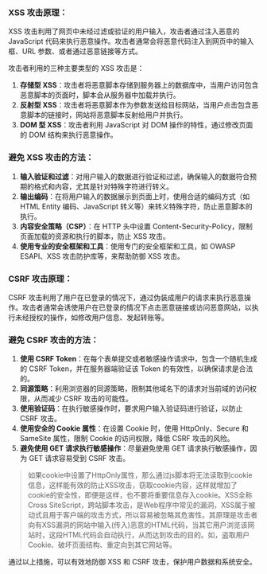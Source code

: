 ### XSS 攻击原理：

XSS 攻击利用了网页中未经过滤或验证的用户输入，攻击者通过注入恶意的 JavaScript 代码来执行恶意操作。攻击者通常会将恶意代码注入到网页中的输入框、URL 参数、或者通过恶意链接等方式。

攻击者利用的三种主要类型的 XSS 攻击是：

1. **存储型 XSS**：攻击者将恶意脚本存储到服务器上的数据库中，当用户访问包含恶意脚本的页面时，脚本会从服务器中加载并执行。
2. **反射型 XSS**：攻击者将恶意脚本作为参数发送给目标网站，当用户点击包含恶意脚本的链接时，网站将恶意脚本反射给用户并执行。
3. **DOM 型 XSS**：攻击者利用 JavaScript 对 DOM 操作的特性，通过修改页面的 DOM 结构来执行恶意操作。

### 避免 XSS 攻击的方法：

1. **输入验证和过滤**：对用户输入的数据进行验证和过滤，确保输入的数据符合预期的格式和内容，尤其是针对特殊字符进行转义。
2. **输出编码**：在将用户输入的数据展示到页面上时，使用合适的编码方式（如 HTML Entity 编码、JavaScript 转义等）来转义特殊字符，防止恶意脚本的执行。
3. **内容安全策略（CSP）**：在 HTTP 头中设置 Content-Security-Policy，限制页面加载的资源和执行的脚本，防止 XSS 攻击。
4. **使用专业的安全框架和工具**：使用专门的安全框架和工具，如 OWASP ESAPI、XSS 攻击防护库等，来帮助防御 XSS 攻击。

### CSRF 攻击原理：

CSRF 攻击利用了用户在已登录的情况下，通过伪装成用户的请求来执行恶意操作。攻击者通常会诱使用户在已登录的情况下点击恶意链接或访问恶意网站，以执行未经授权的操作，如修改用户信息、发起转账等。

### 避免 CSRF 攻击的方法：

1. **使用 CSRF Token**：在每个表单提交或者敏感操作请求中，包含一个随机生成的 CSRF Token，并在服务器端验证该 Token 的有效性，以确保请求是合法的。
2. **同源策略**：利用浏览器的同源策略，限制其他域名下的请求对当前域的访问权限，从而减少 CSRF 攻击的可能性。
3. **使用验证码**：在执行敏感操作时，要求用户输入验证码进行验证，以防止 CSRF 攻击。
4. **使用安全的 Cookie 属性**：在设置 Cookie 时，使用 HttpOnly、Secure 和 SameSite 属性，限制 Cookie 的访问权限，降低 CSRF 攻击的风险。
5. **避免使用 GET 请求执行敏感操作**：尽量避免使用 GET 请求执行敏感操作，因为 GET 请求容易受到 CSRF 攻击。

> 如果cookie中设置了HttpOnly属性，那么通过js脚本将无法读取到cookie信息，这样能有效的防止XSS攻击，窃取cookie内容，这样就增加了cookie的安全性，即便是这样，也不要将重要信息存入cookie。XSS全称Cross SiteScript，跨站脚本攻击，是Web程序中常见的漏洞，XSS属于被动式且用于客户端的攻击方式，所以容易被忽略其危害性。其原理是攻击者向有XSS漏洞的网站中输入(传入)恶意的HTML代码，当其它用户浏览该网站时，这段HTML代码会自动执行，从而达到攻击的目的。如，盗取用户Cookie、破坏页面结构、重定向到其它网站等。

通过以上措施，可以有效地防御 XSS 和 CSRF 攻击，保护用户数据和系统安全。
